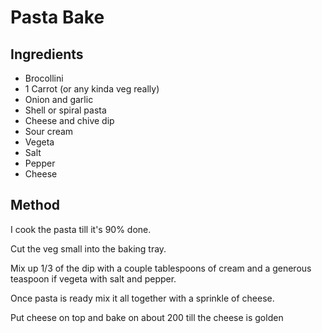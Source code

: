 # Pasta Bake

## Ingredients

* Brocollini
* 1 Carrot (or any kinda veg really)
* Onion and garlic
* Shell or spiral pasta
* Cheese and chive dip
* Sour cream
* Vegeta
* Salt
* Pepper
* Cheese

## Method

I cook the pasta till it's 90% done. 

Cut the veg small into the baking tray. 

Mix up 1/3 of the dip with a couple tablespoons of cream and a generous teaspoon if vegeta with salt and pepper.

Once pasta is ready mix it all together with a sprinkle of cheese. 

Put cheese on top and bake on about 200 till the cheese is golden

